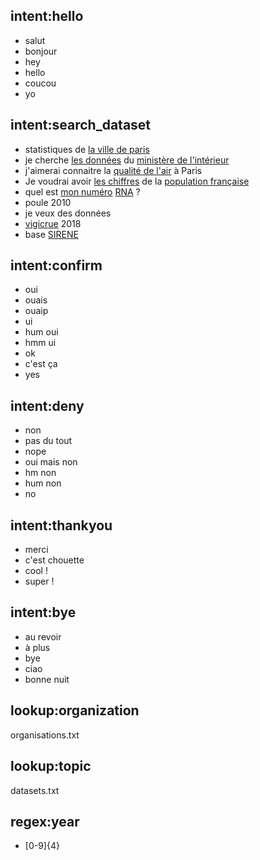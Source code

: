
## intent:hello
- salut
- bonjour
- hey
- hello
- coucou
- yo

## intent:search_dataset
- statistiques de [la ville de paris](organization)
- je cherche [les données](object) du [ministère de l'intérieur](organization)
- j'aimerai connaitre la [qualité de l'air](topic) à Paris
- Je voudrai avoir [les chiffres](object) de la [population française](topic)
- quel est [mon numéro](object) [RNA](topic) ?
- poule 2010
- je veux des données
- [vigicrue](topic) 2018
- base [SIRENE](topic)

## intent:confirm
- oui
- ouais
- ouaip
- ui
- hum oui
- hmm ui
- ok
- c'est ça
- yes

## intent:deny
- non
- pas du tout
- nope
- oui mais non
- hm non
- hum non
- no

## intent:thankyou
- merci
- c'est chouette
- cool !
- super !

## intent:bye
- au revoir
- à plus
- bye
- ciao
- bonne nuit

## lookup:organization
organisations.txt

## lookup:topic
datasets.txt

## regex:year
- [0-9]{4}
